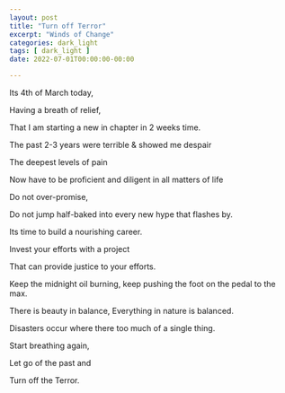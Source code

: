 ```yaml
---
layout: post
title: "Turn off Terror"
excerpt: "Winds of Change"
categories: dark_light
tags: [ dark_light ]
date: 2022-07-01T00:00:00-00:00

---
```



Its 4th of March today,

Having a breath of relief,

That I am starting a new in chapter in 2 weeks time.

The past 2-3 years were terrible & showed me despair

The deepest levels of pain

Now have to be proficient and diligent in all matters of life

Do not over-promise,

Do not jump half-baked into every new hype that flashes by.

Its time to build a nourishing career.

Invest your efforts with a project

That can provide justice to your efforts.

Keep the midnight oil burning, keep pushing the foot on the  pedal to the max.

There is beauty in balance, Everything in nature is balanced.

Disasters occur where there too much of a single thing.

Start breathing again,

Let go of the past and 

Turn off the Terror. 
